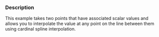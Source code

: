 ### Description

This example takes two points that have associated scalar values and allows you to interpolate the value at any point on the line between them using cardinal spline interpolation.
